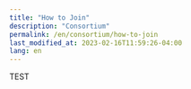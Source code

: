 ```yaml
---
title: "How to Join"
description: "Consortium"
permalink: /en/consortium/how-to-join
last_modified_at: 2023-02-16T11:59:26-04:00
lang: en
---
```


TEST
